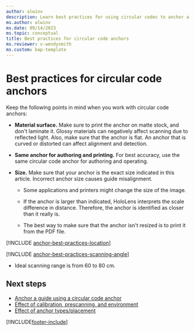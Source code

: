 ```yaml
---
author: alwinv
description: Learn best practices for using circular codes to anchor a guide in Dynamics 365 Guides
ms.author: alwinv
ms.date: 09/14/2023
ms.topic: conceptual
title: Best practices for circular code anchors
ms.reviewer: v-wendysmith
ms.custom: bap-template
---
```


# Best practices for circular code anchors

Keep the following points in mind when you work with circular code anchors:

- **Material surface.** Make sure to print the anchor on matte stock, and don't laminate it. Glossy materials can negatively affect scanning due to reflected light. Also, make sure that the anchor is flat. An anchor that is curved or distorted can affect alignment and detection.

- **Same anchor for authoring and printing.** For best accuracy, use the same circular code anchor for authoring and operating.

- **Size.** Make sure that your anchor is the exact size indicated in this article. Incorrect anchor size causes guide misalignment.

  - Some applications and printers might change the size of the image.

  - If the anchor is larger than indicated, HoloLens interprets the scale difference in distance. Therefore, the anchor is identified as closer than it really is.

  - The best way to make sure that the anchor isn't resized is to print it from the PDF file.

[!INCLUDE [anchor-best-practices-location](../includes/anchor-best-practices-location.md)]

[!INCLUDE [anchor-best-practices-scanning-angle](../includes/anchor-best-practices-scanning-angle.md)]

  - Ideal scanning range is from 60 to 80 cm.

## Next steps

- [Anchor a guide using a circular code anchor](pc-app-anchor-circular-code.md)
- [Effect of calibration, prescanning, and environment](pc-app-anchor-improve-hologram-precision.md)
- [Effect of anchor types/placement](pc-app-anchor-types-placement-precision.md)

[!INCLUDE[footer-include](../includes/footer-banner.md)]
